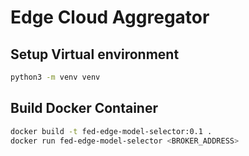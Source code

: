 # Edge Cloud Aggregator

## Setup Virtual environment

```bash
python3 -m venv venv
```

## Build Docker Container

```bash
docker build -t fed-edge-model-selector:0.1 .
docker run fed-edge-model-selector <BROKER_ADDRESS>
```
